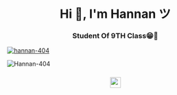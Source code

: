 <h1 align="center">Hi 👋, I'm Hannan ツ</h1>
<h3 align="center">Student Of 9TH Class😁🙂</h3>

<p align="left"> <a href="https://github.com/ryo-ma/github-profile-trophy"><img src="https://github-profile-trophy.vercel.app/?username=hannan-404" alt="hannan-404" /></a> </p>
<p align="left"> <img src="https://komarev.com/ghpvc/?username=Hannan-404&label=Profile%20views&color=eb4d3d&style=flat-square" alt="Hannan-404" /> </pu>
</i></b></h3>
<h3 align="center">
  <img src="https://emoji.discord.st/emojis/768b108d-274f-4f44-a634-8477b16efce7.gif" width="25">
  
 
